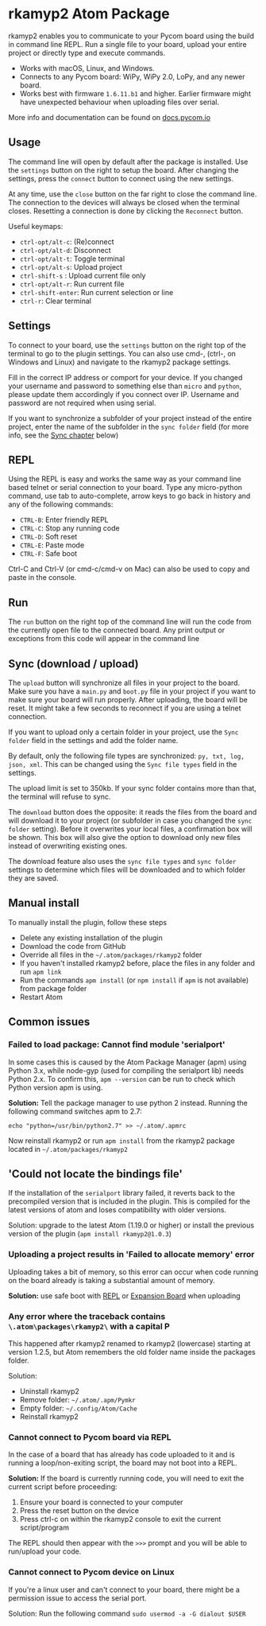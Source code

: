 #  rkamyp2 Atom Package

rkamyp2 enables you to communicate to your Pycom board using the build in command line REPL. Run a single file to your board, upload your entire project or directly type and execute commands.

- Works with macOS, Linux, and Windows.
- Connects to any Pycom board: WiPy, WiPy 2.0, LoPy, and any newer board.
- Works best with firmware `1.6.11.b1` and higher. Earlier firmware might have unexpected behaviour when uploading files over serial.

More info and documentation can be found on [docs.pycom.io](https://docs.pycom.io)

## Usage

The command line will open by default after the package is installed. Use the `settings` button on the right to setup the board. After changing the settings, press the `connect` button to connect using the new settings.

At any time, use the `close` button on the far right to close the command line. The connection to the devices will always be closed when the terminal closes. Resetting a connection is done by clicking the `Reconnect` button.

Useful keymaps:

- `ctrl-opt/alt-c`: (Re)connect
- `ctrl-opt/alt-d`: Disconnect
- `ctrl-opt/alt-t`: Toggle terminal
- `ctrl-opt/alt-s`: Upload project
- `ctrl-shift-s`  : Upload current file only
- `ctrl-opt/alt-r`: Run current file
- `ctrl-shift-enter`: Run current selection or line
- `ctrl-r`: Clear terminal

## Settings

To connect to your board, use the `settings` button on the right top of the terminal to go to the plugin settings. You can also use cmd-, (ctrl-, on Windows and Linux) and navigate to the rkamyp2 package settings.

Fill in the correct IP address or comport for your device. If you changed your username and password to something else than `micro` and `python`, please update them accordingly if you connect over IP. Username and password are not required when using serial.

If you want to synchronize a subfolder of your project instead of the entire project, enter the name of the subfolder in the `sync folder` field (for more info, see the [Sync chapter](#sync-download--upload) below)

## REPL

Using the REPL is easy and works the same way as your command line based telnet or serial connection to your board. Type any micro-python command, use tab to auto-complete, arrow keys to go back in history and any of the following commands:
- `CTRL-B`: Enter friendly REPL
- `CTRL-C`: Stop any running code
- `CTRL-D`: Soft reset
- `CTRL-E`: Paste mode
- `CTRL-F`: Safe boot

Ctrl-C and Ctrl-V (or cmd-c/cmd-v on Mac) can also be used to copy and paste in the console.

## Run

The `run` button on the right top of the command line will run the code from the currently open file to the connected board. Any print output or exceptions from this code will appear in the command line

## Sync (download / upload)

The `upload` button will synchronize all files in your project to the board. Make sure you have a `main.py` and `boot.py` file in your project if you want to make sure your board will run properly. After uploading, the board will be reset. It might take a few seconds to reconnect if you are using a telnet connection.

If you want to upload only a certain folder in your project, use the `Sync folder` field in the settings and add the folder name.

By default, only the following file types are synchronized: `py, txt, log, json, xml`. This can be changed using the `Sync file types` field in the settings.

The upload limit is set to 350kb. If your sync folder contains more than that, the terminal will refuse to sync.

The `download` button does the opposite: it reads the files from the board and will download it to your project (or subfolder in case you changed the `sync folder` setting). Before it overwrites your local files, a confirmation box will be shown. This box will also give the option to download only new files instead of overwriting existing ones.

The download feature also uses the `sync file types` and `sync folder` settings to determine which files will be downloaded and to which folder they are saved.

## Manual install

To manually install the plugin, follow these steps
- Delete any existing installation of the plugin
- Download the code from GitHub
- Override all files in the `~/.atom/packages/rkamyp2` folder
- If you haven't installed rkamyp2 before, place the files in any folder and run `apm link`
- Run the commands `apm install` (or `npm install` if `apm` is not available) from package folder
- Restart Atom

## Common issues

### Failed to load package: Cannot find module 'serialport'

In some cases this is caused by the Atom Package Manager (apm) using Python 3.x, while node-gyp (used for compiling the serialport lib) needs Python 2.x. To confirm this, `apm --version` can be run to check which Python version apm is using.

**Solution:** Tell the package manager to use python 2 instead. Running the following command switches apm to 2.7:

`echo "python=/usr/bin/python2.7" >> ~/.atom/.apmrc`

Now reinstall rkamyp2 or run `apm install` from the rkamyp2 package located in `~/.atom/packages/rkamyp2`

## 'Could not locate the bindings file'

If the installation of the `serialport` library failed, it reverts back to the precompiled version that is included in the plugin. This is compiled for the latest versions of atom and loses compatibility with older versions.

Solution: upgrade to the latest Atom (1.19.0 or higher) or install the previous version of the plugin (`apm install rkamyp2@1.0.3`)

### Uploading a project results in 'Failed to allocate memory' error

Uploading takes a bit of memory, so this error can occur when code running on the board already is taking a substantial amount of memory.

**Solution:** use safe boot with [REPL](https://docs.pycom.io/gettingstarted/programming/repl) or [Expansion Board](https://docs.pycom.io/product-info/boards/expansion3) when uploading

### Any error where the traceback contains `\.atom\packages\rkamyp2\` with a capital P

This happened after rkamyp2 renamed to rkamyp2 (lowercase) starting at version 1.2.5, but Atom remembers the old folder name inside the packages folder.

Solution:
- Uninstall rkamyp2
- Remove folder: `~/.atom/.apm/Pymkr`
- Empty folder: `~/.config/Atom/Cache`
- Reinstall rkamyp2

### Cannot connect to Pycom board via REPL

In the case of a board that has already has code uploaded to it and is running a loop/non-exiting script, the board may not boot into a REPL.

**Solution:** If the board is currently running code, you will need to exit the current script before proceeding:

1. Ensure your board is connected to your computer
2. Press the reset button on the device
3. Press ctrl-c on within the rkamyp2 console to exit the current script/program

The REPL should then appear with the `>>>` prompt and you will be able to run/upload your code.

### Cannot connect to Pycom device on Linux

If you're a linux user and can't connect to your board, there might be a permission issue to access the serial port.

Solution:
Run the following command
`sudo usermod -a -G dialout $USER`
